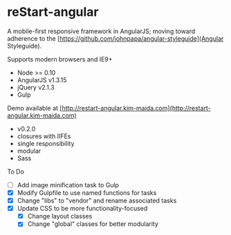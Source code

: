 reStart-angular
==========

A mobile-first responsive framework in AngularJS; moving toward adherence to the [https://github.com/johnpapa/angular-styleguide](Angular Styleguide).

Supports modern browsers and IE9+

* Node >= 0.10  
* AngularJS v1.3.15  
* jQuery v2.1.3 
* Gulp 

Demo available at [http://restart-angular.kim-maida.com](http://restart-angular.kim-maida.com)

* v0.2.0
* closures with IIFEs
* single responsibility
* modular
* Sass

To Do

- [ ] Add image minification task to Gulp
- [x] Modify Gulpfile to use named functions for tasks
- [x] Change "libs" to "vendor" and rename associated tasks
- [x] Update CSS to be more functionality-focused
  - [x] Change layout classes
  - [x] Change "global" classes for better modularity